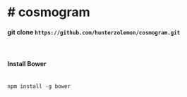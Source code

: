 <h1># cosmogram</h1>

<h4>git clone <code>https://github.com/hunterzolemon/cosmogram.git</code></h4><br>
<h4>Install Bower</h4><br>
<code>npm install -g bower</code>
